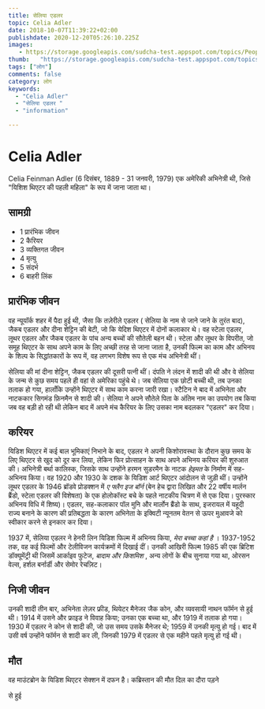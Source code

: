 ```yaml
---
title: सेलिया एडलर 
topic: Celia Adler
date: 2018-10-07T11:39:22+02:00
publishdate: 2020-12-20T05:26:10.225Z
images: 
   - https://storage.googleapis.com/sudcha-test.appspot.com/topics/People/celia_adler/1.jpeg
thumb:   "https://storage.googleapis.com/sudcha-test.appspot.com/topics/People/celia_adler/thumb.jpeg"
tags: ["लोग"]
comments: false
category: लोग
keywords: 
  - "Celia Adler"
  - "सेलिया एडलर "
  - "information"

---
```

<h1> Celia Adler </h1> <p> </p> <p> Celia Feinman Adler (6 दिसंबर, 1889 - 31 जनवरी, 1979) एक अमेरिकी अभिनेत्री थी, जिसे "यिशिश थिएटर की पहली महिला" के रूप में जाना जाता था। </p> <h2> सामग्री </h2> <ul> <li> 1 प्रारंभिक जीवन </li> <li> 2 कैरियर </li> <li> 3 व्यक्तिगत जीवन </li> <li> 4 मृत्यु </li> <li> 5 संदर्भ </li> <li> 6 बाहरी लिंक </li> </ul> <h2> प्रारंभिक जीवन </h2> <p> वह न्यूयॉर्क शहर में पैदा हुई थी, जैसा कि तज़ेरीले एडलर ( सेलिया के नाम से जाने जाने के तुरंत बाद), जैकब एडलर और दीना शेट्टिन की बेटी, जो कि येदिश थिएटर में दोनों कलाकार थे। वह स्टेला एडलर, लूथर एडलर और जैकब एडलर के पांच अन्य बच्चों की सौतेली बहन थी। स्टेला और लूथर के विपरीत, जो समूह थिएटर के साथ अपने काम के लिए अच्छी तरह से जाना जाता है, उनकी फिल्म का काम और अभिनय के शिल्प के सिद्धांतकारों के रूप में, वह लगभग विशेष रूप से एक मंच अभिनेत्री थीं। </p> <p> सेलिया की मां दीना शेट्टिन, जैकब एडलर की दूसरी पत्नी थीं। दंपति ने लंदन में शादी की थी और वे सेलिया के जन्म से कुछ समय पहले ही वहां से अमेरिका पहुंचे थे। जब सेलिया एक छोटी बच्ची थी, तब उनका तलाक हो गया, हालाँकि उन्होंने थिएटर में साथ काम करना जारी रखा। स्टैटिन ने बाद में अभिनेता और नाटककार सिगमंड फ़िनमैन से शादी की। सेलिया ने अपने सौतेले पिता के अंतिम नाम का उपयोग तब किया जब वह बड़ी हो रही थी लेकिन बाद में अपने मंच कैरियर के लिए उसका नाम बदलकर "एडलर" कर दिया। </p> <h2> करियर </h2> <p> यिडिश थिएटर में कई बाल भूमिकाएं निभाने के बाद, एडलर ने अपनी किशोरावस्था के दौरान कुछ समय के लिए थिएटर से खुद को दूर कर लिया, लेकिन फिर प्रोत्साहन के साथ अपने अभिनय करियर की शुरुआत की। अभिनेत्री बर्था कालिस्क, जिसके साथ उन्होंने हरमन सुडरमैन के नाटक <i> हेइमत </i> के निर्माण में सह-अभिनय किया। वह 1920 और 1930 के दशक के यिडिश आर्ट थिएटर आंदोलन से जुड़ी थीं। उन्होंने लूथर एडलर के 1946 ब्रॉडवे प्रोडक्शन में <i> ए फ्लैग इज बॉर्न </i> (बेन हेच ​​द्वारा लिखित और 22 वर्षीय मार्लन ब्रैंडो, स्टेला एडलर की विशेषता) के एक होलोकॉस्ट बचे के पहले नाटकीय चित्रण में से एक दिया। पुरस्कार अभिनय विधि में शिष्य)। एडलर, सह-कलाकार पॉल मुनि और मार्लोन ब्रैंडो के साथ, इजरायल में यहूदी राज्य बनाने के कारण की प्रतिबद्धता के कारण अभिनेता के इक्विटी न्यूनतम वेतन से ऊपर मुआवजे को स्वीकार करने से इनकार कर दिया। </p> <p> 1937 में, सेलिया एडलर ने हेनरी लिन यिडिश फिल्म में अभिनय किया, <i> मेरा बच्चा कहां है </i>। 1937-1952 तक, वह कई फिल्मों और टेलीविजन कार्यक्रमों में दिखाई दीं। उनकी आखिरी फिल्म 1985 की एक ब्रिटिश डॉक्यूमेंट्री थी जिसमें आर्काइव फुटेज, <i> बादाम और किशमिश </i>, अन्य लोगों के बीच सुनाया गया था, ओरसन वेल्स, हर्शल बर्नार्डी और सेमोर रेचज़िट। </p> <h2> निजी जीवन </h2 > <p> उनकी शादी तीन बार, अभिनेता लेज़र फ्रीड, थियेटर मैनेजर जैक कोन, और व्यवसायी नाथन फॉर्मन से हुई थी। 1914 में उसने और फ्राइड ने विवाह किया; उनका एक बच्चा था, और 1919 में तलाक हो गया। 1930 में एडलर ने कोन से शादी की, जो उस समय उसके मैनेजर थे; 1959 में उनकी मृत्यु हो गई। बाद में उसी वर्ष उन्होंने फॉर्मन से शादी कर ली, जिनकी 1979 में एडलर से एक महीने पहले मृत्यु हो गई थी। </p> <h2> मौत </h2> <p> वह माउंटब्रोन के यिडिश थिएटर सेक्शन में दफन है। कब्रिस्तान की मौत दिल का दौरा पड़ने </p> से हुई 